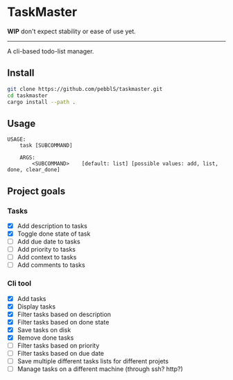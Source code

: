 # TaskMaster

**WIP** don't expect stability or ease of use yet.

---

A cli-based todo-list manager.

## Install
```bash
git clone https://github.com/pebblS/taskmaster.git
cd taskmaster
cargo install --path .
```

## Usage
```
USAGE:
    task [SUBCOMMAND]

    ARGS:
        <SUBCOMMAND>    [default: list] [possible values: add, list, done, clear_done]
```

## Project goals

### Tasks
- [X] Add description to tasks
- [X] Toggle done state of task
- [ ] Add due date to tasks
- [ ] Add priority to tasks
- [ ] Add context to tasks
- [ ] Add comments to tasks

### Cli tool
- [X] Add tasks
- [X] Display tasks
- [X] Filter tasks based on description
- [X] Filter tasks based on done state
- [X] Save tasks on disk
- [X] Remove done tasks
- [ ] Filter tasks based on priority
- [ ] Filter tasks based on due date
- [ ] Save multiple different tasks lists for different projets
- [ ] Manage tasks on a different machine (through ssh? http?)
